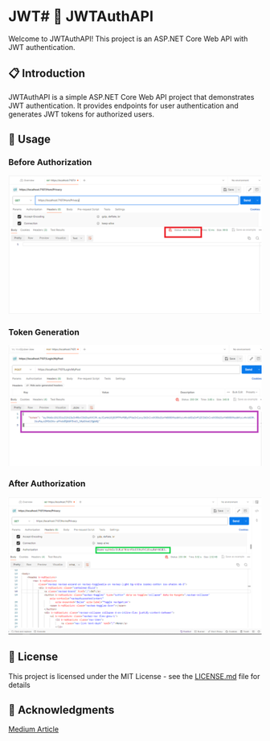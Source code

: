 # JWT# 🚀 JWTAuthAPI

Welcome to JWTAuthAPI! This project is an ASP.NET Core Web API with JWT authentication.

## 📋 Introduction

JWTAuthAPI is a simple ASP.NET Core Web API project that demonstrates JWT authentication. It provides endpoints for user authentication and generates JWT tokens for authorized users.

## 🚀 Usage

### Before Authorization

![Before Authorization](Images/Unauthorized.png)

### Token Generation

![Before Authorization](Images/token.png)

### After Authorization

![After Authorization](Images/Authorized.png)


## 📄 License

This project is licensed under the MIT License - see the [LICENSE.md](LICENSE.md) file for details

## 🙏 Acknowledgments

[Medium Article](https://medium.com/@vndpal/how-to-implement-jwt-token-authentication-in-net-core-6-ab7f48470f5c)